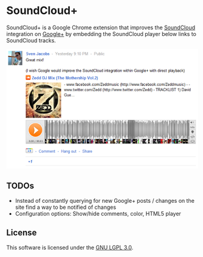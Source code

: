 SoundCloud+
===========

SoundCloud+ is a Google Chrome extension that improves the
[SoundCloud](http://soundcloud.com/) integration on
[Google+](https://plus.google.com/) by embedding the SoundCloud player below links
to SoundCloud tracks.

![Example screenshot](/resources/screenshot.png "SoundCloud+ in action")

TODOs
-----

* Instead of constantly querying for new Google+ posts / changes on the site find a way to be notified of changes
* Configuration options: Show/hide comments, color, HTML5 player

License
-------

This software is licensed under the
[GNU LGPL 3.0](http://www.gnu.org/licenses/lgpl.html).
